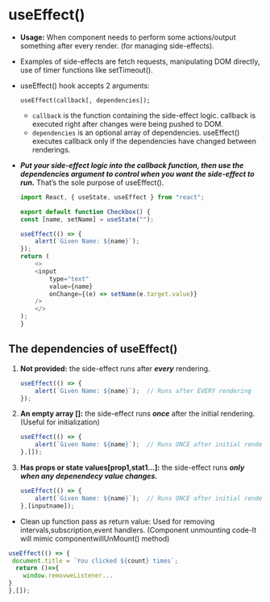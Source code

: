 # **useEffect()**
- **Usage:** When component needs to perform some actions/output something after every render. (for managing side-effects).
- Examples of side-effects are fetch requests, manipulating DOM directly, use of timer functions like setTimeout().
- useEffect() hook accepts 2 arguments:
    
    `useEffect(callback[, dependencies]);`
    - `callback` is the function containing the side-effect logic. callback is executed right after changes were being pushed to DOM.
    - `dependencies` is an optional array of dependencies. useEffect() executes callback only if the dependencies have changed between renderings.

- ***Put your side-effect logic into the callback function, then use the dependencies argument to control when you want the side-effect to run.*** That’s the sole purpose of useEffect().

    ```Javascript
    import React, { useState, useEffect } from "react";

    export default function Checkbox() {
    const [name, setName] = useState("");

    useEffect(() => {
        alert(`Given Name: ${name}`);
    });
    return (
        <>
        <input
            type="text"
            value={name}
            onChange={(e) => setName(e.target.value)}
        />
        </>
    );
    }    

## **The dependencies of useEffect()**
1. **Not provided:** the side-effect runs after ***every*** rendering.
    ```Javascript
   useEffect(() => {
        alert(`Given Name: ${name}`);  // Runs after EVERY rendering
    });
    ```
2. **An empty array []:** the side-effect runs ***once*** after the initial rendering. (Useful for initialization)
    ```Javascript
   useEffect(() => {
        alert(`Given Name: ${name}`);  // Runs ONCE after initial rendering
    },[]);
    ```
3. **Has props or state values[prop1,stat1...]:** the side-effect runs ***only when any depenendecy value changes.***
    ```Javascript
   useEffect(() => {
        alert(`Given Name: ${name}`);  // Runs ONCE after initial rendering  and after every rendering ONLY IF `prop` or `state` changes
    },[inputname]);
    ```    
    
- Clean up function pass as return value: Used for removing intervals,subscription,event handlers. (Component unmounting code-It will mimic componentwillUnMount() method)

```Javascript
useEffect(() => {
 document.title = `You clicked ${count} times`;
  return ()=>{
	window.removweListener...
} 
},[]);

